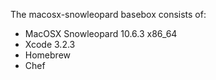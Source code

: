 The macosx-snowleopard basebox consists of:

 * MacOSX Snowleopard 10.6.3 x86_64
 * Xcode 3.2.3
 * Homebrew
 * Chef
